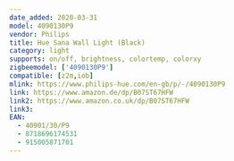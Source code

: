 ```yaml
---
date_added: 2020-03-31
model: 4090130P9
vendor: Philips
title: Hue Sana Wall Light (Black)
category: light
supports: on/off, brightness, colortemp, colorxy
zigbeemodel: ['4090130P9']
compatible: [z2m,iob]
mlink: https://www.philips-hue.com/en-gb/p/-/4090130P9
link: https://www.amazon.de/dp/B07ST67HFW
link2: https://www.amazon.co.uk/dp/B07ST67HFW
link3: 
EAN: 
  - 40901/30/P9
  - 8718696174531
  - 915005871701
---
```

